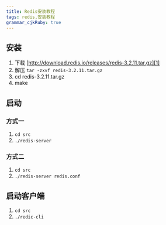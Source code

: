 ```yaml
---
title: Redis安装教程 
tags: redis,安装教程
grammar_cjkRuby: true
---
```


## 安装

1. 下载 [http://download.redis.io/releases/redis-3.2.11.tar.gz][1]
2. 解压 `tar -zxvf redis-3.2.11.tar.gz`
3. cd redis-3.2.11.tar.gz
4. make

## 启动

### 方式一

1. `cd src`
2. `./redis-server`

### 方式二

1. `cd src`
2. `./redis-server redis.conf`

## 启动客户端

1. `cd src`
2. `./redic-cli`



  [1]: http://download.redis.io/releases/redis-3.2.11.tar.gz